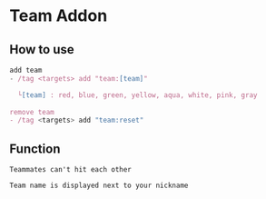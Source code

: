 # Team Addon

## How to use
```js
add team
- /tag <targets> add "team:[team]"

  └[team] : red, blue, green, yellow, aqua, white, pink, gray
  
remove team
- /tag <targets> add "team:reset"
```
 ## Function
 ```
 Teammates can't hit each other
 
 Team name is displayed next to your nickname
```
